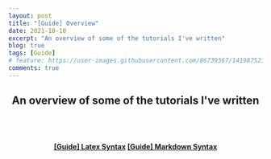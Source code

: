 ```yaml
---
layout: post
title: "[Guide] Overview"
date: 2021-10-10
excerpt: "An overview of some of the tutorials I've written"
blog: true
tags: [Guide]
# feature: https://user-images.githubusercontent.com/86739367/141987523-68a87eae-f4b0-4c0e-b40d-5c5415491fe9.png
comments: true
---
```


<h2 align="center">
    An overview of some of the tutorials I've written
</h2> 
<br><br>
<div align="center">
  <h4>
    <a href="https://hieuhdh.github.io/deuteri/Guide-Latex-Syntax/" class="btn btn-success">[Guide] Latex Syntax</a> 
    <a href="https://hieuhdh.github.io/deuteri/Guide-markdown-syntax/" class="btn btn-success">[Guide] Markdown Syntax</a>
  </h4>
</div>
